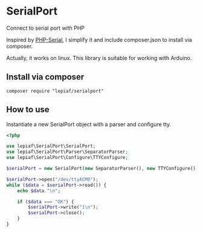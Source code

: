 # SerialPort

Connect to serial port with PHP

Inspired by [PHP-Serial](https://github.com/Xowap/PHP-Serial), I simplify it and include composer.json to install via composer.

Actually, it works on linux. This library is suitable for working with Arduino. 

## Install via composer

```
composer require "lepiaf/serialport"
```

## How to use

Instantiate a new SerialPort object with a parser and configure tty.

```php
<?php

use lepiaf\SerialPort\SerialPort;
use lepiaf\SerialPort\Parser\SeparatorParser;
use lepiaf\SerialPort\Configure\TTYConfigure;

$serialPort = new SerialPort(new SeparatorParser(), new TTYConfigure());

$serialPort->open("/dev/ttyACM0");
while ($data = $serialPort->read()) {
    echo $data."\n";

    if ($data === "OK") {
        $serialPort->write("1\n");
        $serialPort->close();
    }
}
```
